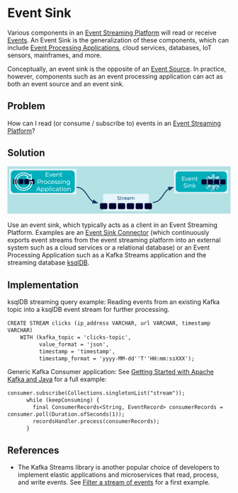 # Event Sink
Various components in an [Event Streaming Platform](../event-stream/event-streaming-platform.md) will read or receive [Events](../event/event.md). An Event Sink is the generalization of these components, which can include [Event Processing Applications](../event-processing/event-processing-application.md), cloud services, databases, IoT sensors, mainframes, and more.

Conceptually, an event sink is the opposite of an [Event Source](../event-source/event-source.md). In practice, however, components such as an event processing application can act as both an event source and an event sink.

## Problem
How can I read (or consume / subscribe to) events in an [Event Streaming Platform](../event-stream/event-streaming-platform.md)?

## Solution

![event-sink](../img/event-sink.png)

Use an event sink, which typically acts as a client in an Event Streaming Platform. Examples are an [Event Sink Connector](event-sink-connector.md) (which continuously exports event streams from the event streaming platform into an external system such as a cloud services or a relational database) or an Event Processing Application such as a Kafka Streams application and the streaming database [ksqlDB](https://ksqldb.io/).

## Implementation

ksqlDB streaming query example: Reading events from an existing Kafka topic into a ksqlDB event stream for further processing.
```
CREATE STREAM clicks (ip_address VARCHAR, url VARCHAR, timestamp VARCHAR)
    WITH (kafka_topic = 'clicks-topic',
          value_format = 'json',
          timestamp = 'timestamp',
          timestamp_format = 'yyyy-MM-dd''T''HH:mm:ssXXX');
```

Generic Kafka Consumer application: See [Getting Started with Apache Kafka and Java](link.tbd) for a full example: 
```
consumer.subscribe(Collections.singletonList("stream"));
      while (keepConsuming) { 
        final ConsumerRecords<String, EventRecord> consumerRecords = consumer.poll(Duration.ofSeconds(1));  
        recordsHandler.process(consumerRecords); 
      }
```

## References
* The Kafka Streams library is another popular choice of developers to implement elastic applications and microservices that read, process, and write events. See [Filter a stream of events](https://kafka-tutorials.confluent.io/filter-a-stream-of-events/confluent.html) for a first example.

